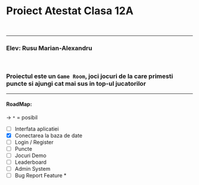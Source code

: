 # Proiect Atestat Clasa 12A

<br>

***

### Elev: Rusu Marian-Alexandru

<br>

### Proiectul este un `Game Room`, joci jocuri de la care primesti puncte si ajungi cat mai sus in top-ul jucatorilor

___


#### RoadMap:

-> `*` = posibil

* [ ] Interfata aplicatiei
* [x] Conectarea la baza de date
* [ ] Login / Register
* [ ] Puncte
* [ ] Jocuri Demo
* [ ] Leaderboard
* [ ] Admin System
* [ ] Bug Report Feature *